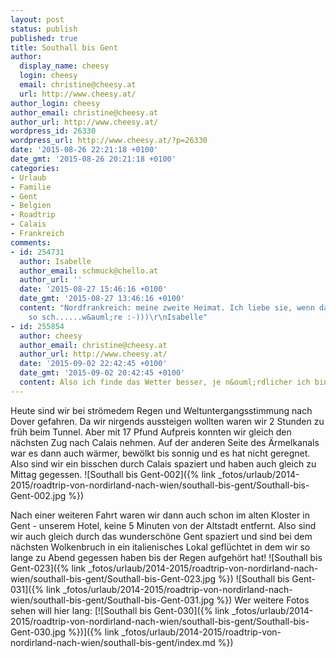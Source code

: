 ```yaml
---
layout: post
status: publish
published: true
title: Southall bis Gent
author:
  display_name: cheesy
  login: cheesy
  email: christine@cheesy.at
  url: http://www.cheesy.at/
author_login: cheesy
author_email: christine@cheesy.at
author_url: http://www.cheesy.at/
wordpress_id: 26330
wordpress_url: http://www.cheesy.at/?p=26330
date: '2015-08-26 22:21:18 +0100'
date_gmt: '2015-08-26 20:21:18 +0100'
categories:
- Urlaub
- Familie
- Gent
- Belgien
- Roadtrip
- Calais
- Frankreich
comments:
- id: 254731
  author: Isabelle
  author_email: schmuck@chello.at
  author_url: ''
  date: '2015-08-27 15:46:16 +0100'
  date_gmt: '2015-08-27 13:46:16 +0100'
  content: "Nordfrankreich: meine zweite Heimat. Ich liebe sie, wenn das Wetter nicht
    so sch......w&auml;re :-)))\r\nIsabelle"
- id: 255854
  author: cheesy
  author_email: christine@cheesy.at
  author_url: http://www.cheesy.at/
  date: '2015-09-02 22:42:45 +0100'
  date_gmt: '2015-09-02 20:42:45 +0100'
  content: Also ich finde das Wetter besser, je n&ouml;rdlicher ich bin ;)
---
```

Heute sind wir bei strömedem Regen und Weltuntergangsstimmung nach Dover gefahren. Da wir nirgends aussteigen wollten waren wir 2 Stunden zu früh beim Tunnel. Aber mit 17 Pfund Aufpreis konnten wir gleich den nächsten Zug nach Calais nehmen. Auf der anderen Seite des Ärmelkanals war es dann auch wärmer, bewölkt bis sonnig und es hat nicht geregnet. Also sind wir ein bisschen durch Calais spaziert und haben auch gleich zu Mittag gegessen.
![Southall bis Gent-002]({% link _fotos/urlaub/2014-2015/roadtrip-von-nordirland-nach-wien/southall-bis-gent/Southall-bis-Gent-002.jpg %})
<!--more-->
Nach einer weiteren Fahrt waren wir dann auch schon im alten Kloster in Gent - unserem Hotel, keine 5 Minuten von der Altstadt entfernt. Also sind wir auch gleich durch das wunderschöne Gent spaziert und sind bei dem nächsten Wolkenbruch in ein italienisches Lokal geflüchtet in dem wir so lange zu Abend gegessen haben bis der Regen aufgehört hat!
![Southall bis Gent-023]({% link _fotos/urlaub/2014-2015/roadtrip-von-nordirland-nach-wien/southall-bis-gent/Southall-bis-Gent-023.jpg %})
 ![Southall bis Gent-031]({% link _fotos/urlaub/2014-2015/roadtrip-von-nordirland-nach-wien/southall-bis-gent/Southall-bis-Gent-031.jpg %})
Wer weitere Fotos sehen will hier lang:
[![Southall bis Gent-030]({% link _fotos/urlaub/2014-2015/roadtrip-von-nordirland-nach-wien/southall-bis-gent/Southall-bis-Gent-030.jpg %})]({% link _fotos/urlaub/2014-2015/roadtrip-von-nordirland-nach-wien/southall-bis-gent/index.md %})
